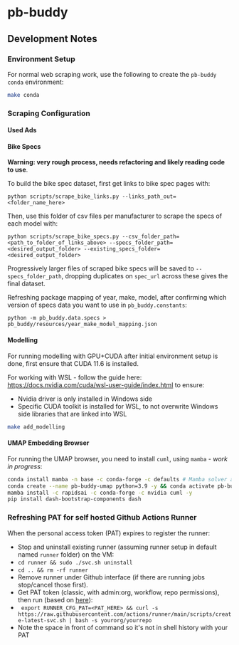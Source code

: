 # pb-buddy

## Development Notes

### Environment Setup

For normal web scraping work, use the following to create the `pb-buddy` `conda` environment:

```bash
make conda
```

### Scraping Configuration

#### Used Ads

#### Bike Specs

**Warning: very rough process, needs refactoring and likely reading code to use**. 

To build the bike spec dataset, first get links to bike spec pages with:

```
python scripts/scrape_bike_links.py --links_path_out=<folder_name_here>
```

Then, use this folder of csv files per manufacturer to scrape the specs of each model with:

```
python scripts/scrape_bike_specs.py --csv_folder_path=<path_to_folder_of_links_above> --specs_folder_path=<desired_output_folder> --existing_specs_folder=<desired_output_folder>
```

Progressively larger files of scraped bike specs will be saved to `--specs_folder_path`, dropping duplicates on `spec_url` across these gives the final dataset.

Refreshing package mapping of year, make, model, after confirming which version of specs data you want to use in `pb_buddy.constants`:

```
python -m pb_buddy.data.specs > pb_buddy/resources/year_make_model_mapping.json
```

#### Modelling

For running modelling with GPU+CUDA after initial environment setup is done, first ensure that CUDA 11.6 is installed.

For working with WSL - follow the guide here: https://docs.nvidia.com/cuda/wsl-user-guide/index.html to ensure:

- Nvidia driver is only installed in Windows side
- Specific CUDA toolkit is installed for WSL, to not overwrite Windows side libraries that are linked into WSL

```bash
make add_modelling
```

#### UMAP Embedding Browser

For running the UMAP browser, you need to install `cuml`, using `mamba` - *work in progress*:

```bash
conda install mamba -n base -c conda-forge -c defaults # Mamba solver appears to be recommended by RapidsAI
conda create --name pb-buddy-umap python=3.9 -y && conda activate pb-buddy-umap
mamba install -c rapidsai -c conda-forge -c nvidia cuml -y
pip install dash-bootstrap-components dash
```

### Refreshing PAT for self hosted Github Actions Runner

When the personal access token (PAT) expires to register the runner:

- Stop and uninstall existing runner (assuming runner setup in default named `runner` folder) on the VM:
- `cd runner && sudo ./svc.sh uninstall`
- `cd .. && rm -rf runner`
- Remove runner under Github interface (if there are running jobs stop/cancel those first).
- Get PAT token (classic, with admin:org, workflow, repo permissions), then run (based on [here](https://github.com/actions/runner/blob/main/docs/automate.md#automate-configuring-self-hosted-runners)):
- ` export RUNNER_CFG_PAT=<PAT_HERE> && curl -s https://raw.githubusercontent.com/actions/runner/main/scripts/create-latest-svc.sh | bash -s yourorg/yourrepo`
- Note the space in front of command so it's not in shell history with your PAT

